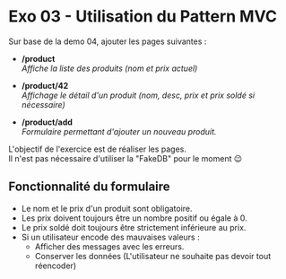 # Exo 03 - Utilisation du Pattern MVC

Sur base de la demo 04, ajouter les pages suivantes : 
- **/product** \
   _Affiche la liste des produits (nom et prix actuel)_
 
- **/product/42** \
  _Affichage le détail d'un produit (nom, desc, prix et prix soldé si nécessaire)_

- **/product/add** \
  _Formulaire permettant d'ajouter un nouveau produit._

L'objectif de l'exercice est de réaliser les pages. \
Il n'est pas nécessaire d'utiliser la "FakeDB" pour le moment :wink:

## Fonctionnalité du formulaire
- Le nom et le prix d'un produit sont obligatoire.
- Les prix doivent toujours être un nombre positif ou égale à 0.
- Le prix soldé doit toujours être strictement inférieure au prix.
- Si un utilisateur encode des mauvaises valeurs :
  - Afficher des messages avec les erreurs.
  - Conserver les données (L'utilisateur ne souhaite pas devoir tout réencoder)